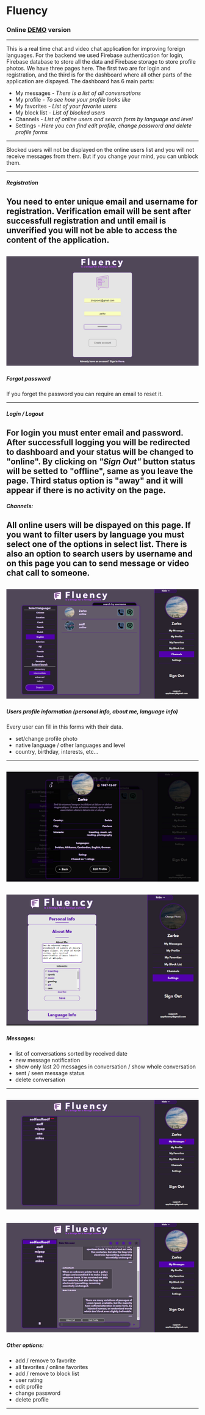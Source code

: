 # Fluency
    
### Online [DEMO](http://fluency.epizy.com) version
   
---
This is a real time chat and video chat application for improving foreign languages.
For the backend we used Firebase authentication for login, Firebase database to store all the data and Firebase storage to store profile photos.
We have three pages here. The first two are for login and registration, and the third is for the dashboard where all other parts of the application are dispayed.
The dashboard has 6 main parts:
- My messages *- There is a list of all conversations* 
- My profile *- To see how your profile looks like*
- My favorites *- List of your favorite users*
- My block list *- List of blocked users*
- Channels *- List of online users and search form by language and level*
- Settings *- Here you can find edit profile, change password and delete profile forms*
---
Blocked users will not be displayed on the online users list and you will not receive messages from them.
But if you change your mind, you can unblock them.
   
---
##### Registration 

You need to enter unique email and username for registration. Verification email will be sent after successfull registration and
until email is unverified you will not be able to access the content of the application.
---
![Screenshot](./graph/screenshot/register.jpg?raw=true "Registration")
---
##### Forgot password

If you forget the password you can require an email to reset it.

---
##### Login / Logout

For login you must enter email and password. After successfull logging you will be redirected to dashboard and your status will be changed to "online".
By clicking on *"Sign Out"* button status will be setted to "offline", same as you leave the page.
Third status option is "away" and it will appear if there is no activity on the page.
---
##### Channels:

All online users will be dispayed on this page. If you want to filter users by language you must select one of the options in select list.
There is also an option to search users by username and on this page you can to send message or video chat call to someone.
---
![Screenshot](./graph/screenshot/channels.jpg?raw=true "Channels")
---
##### Users profile information (personal info, about me, language info)

Every user can fill in this forms with their data.
 
  * set/change profile photo
  * native language / other languages and level
  * country, birthday, interests, etc...
---    
![Screenshot](./graph/screenshot/profile.jpg?raw=true "Profile")
---
![Screenshot](./graph/screenshot/edit.jpg?raw=true "Edit profile")
---
##### Messages:
  
   * list of conversations sorted by received date
   * new message notification
   * show only last 20 messages in conversation / show whole conversation
   * sent / seen message status
   * delete conversation
---
![Screenshot](./graph/screenshot/msg_notification.jpg?raw=true "Message notification")
---    
![Screenshot](./graph/screenshot/conversation.jpg?raw=true "Conversation")
---
##### Other options: 

   * add / remove to favorite
   * all favorites / online favorites
   * add / remove to block list
   * user rating
   * edit profile
   * change password
   * delete profile
---